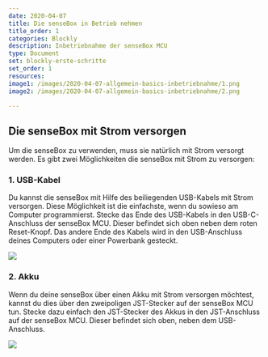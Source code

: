 ```yaml
---
date: 2020-04-07
title: Die senseBox in Betrieb nehmen
title_order: 1
categories: Blockly
description: Inbetriebnahme der senseBox MCU
type: Document
set: blockly-erste-schritte
set_order: 1
resources:
image1: /images/2020-04-07-allgemein-basics-inbetriebnahme/1.png
image2: /images/2020-04-07-allgemein-basics-inbetriebnahme/2.png

---
```

## Die senseBox mit Strom versorgen
Um die senseBox zu verwenden, muss sie natürlich mit Strom versorgt werden. Es gibt zwei Möglichkeiten die senseBox mit Strom zu versorgen:

### 1. USB-Kabel

Du kannst die senseBox mit Hilfe des beiliegenden USB-Kabels mit Strom versorgen. Diese Möglichkeit ist die einfachste, wenn du sowieso am Computer programmierst.
Stecke das Ende des USB-Kabels in den USB-C-Anschluss der senseBox MCU. Dieser befindet sich oben neben dem roten Reset-Knopf. Das andere Ende des Kabels wird in den USB-Anschluss deines Computers oder einer Powerbank gesteckt.

![](/img/blockly-bilder/inbetriebnahme/1.png)

### 2. Akku

Wenn du deine senseBox über einen Akku mit Strom versorgen möchtest, kannst du dies über den zweipoligen JST-Stecker auf der senseBox MCU tun. Stecke dazu einfach den JST-Stecker des Akkus in den JST-Anschluss auf der senseBox MCU. Dieser befindet sich oben, neben dem USB-Anschluss.

![](/img/blockly-bilder/inbetriebnahme/2.png)
